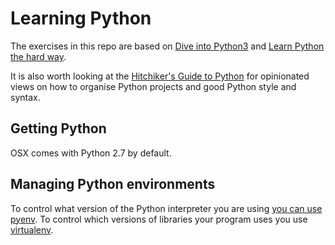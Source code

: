 # Learning Python

The exercises in this repo are based on [Dive into Python3](http://www.diveintopython3.net/) and [Learn Python the hard way](http://learnpythonthehardway.org/book/index.html).

It is also worth looking at the [Hitchiker's Guide to Python](http://docs.python-guide.org/en/latest/) for opinionated views on how to organise Python projects and good Python style and syntax.

## Getting Python

OSX comes with Python 2.7 by default.

## Managing Python environments

To control what version of the Python interpreter you are using [you can use pyenv](https://github.com/yyuu/pyenv). To control which versions of libraries your program uses you use [virtualenv](https://virtualenv.readthedocs.org/en/latest/).
